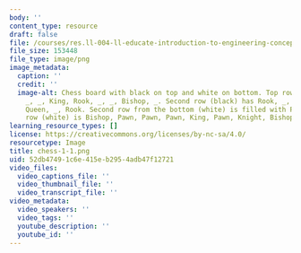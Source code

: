 ```yaml
---
body: ''
content_type: resource
draft: false
file: /courses/res.ll-004-ll-educate-introduction-to-engineering-concepts-spring-2022/chess-1-1.png
file_size: 153448
file_type: image/png
image_metadata:
  caption: ''
  credit: ''
  image-alt: Chess board with black on top and white on bottom. Top row (black) has
    _, _, King, Rook, _, _, Bishop, _. Second row (black) has Rook, _, Queen, _, Knight,
    Queen, _, Rook. Second row from the bottom (white) is filled with Pawns. Bottom
    row (white) is Bishop, Pawn, Pawn, Pawn, King, Pawn, Knight, Bishop.
learning_resource_types: []
license: https://creativecommons.org/licenses/by-nc-sa/4.0/
resourcetype: Image
title: chess-1-1.png
uid: 52db4749-1c6e-415e-b295-4adb47f12721
video_files:
  video_captions_file: ''
  video_thumbnail_file: ''
  video_transcript_file: ''
video_metadata:
  video_speakers: ''
  video_tags: ''
  youtube_description: ''
  youtube_id: ''
---
```

